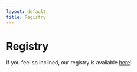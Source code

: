 ```yaml
---
layout: default
title: Registry
---
```

# Registry

If you feel so inclined, our registry is available [here](https://www.amazon.com/wedding/holly-hoover-max-p-olathe-august-2023/registry/1BUMU68XTQUEI)!
